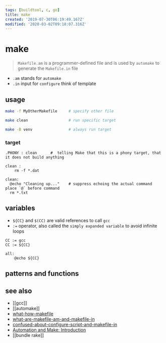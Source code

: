 ```yaml
---
tags: [buildtool, c, go]
title: make
created: '2019-07-30T06:19:49.167Z'
modified: '2020-03-02T09:18:07.316Z'
---
```


# make

> `Makefile.am` is a programmer-defined file and is used by `automake` to generate the `Makefile.in` file 

- `.am` stands for `automake`
- `.in` input for `configure` think of template

## usage

```sh
make -f MyOtherMakefile     # specify other file

make clean                  # run specific target

make -B venv                # always run target
```

### target
```make
.PHONY : clean      #  telling Make that this is a phony target, that it does not build anything

clean :
	rm -f *.dat
```

```make
clean:
  @echo "Cleaning up..."    # suppress echoing the actual command place `@` before command
  rm *.txt
```

## variables
- `${CC}` and `$(CC)` are valid references to call `gcc`
- `:=` operator, also called the `simply expanded variable` to avoid infinite loops
```make
CC := gcc
CC := ${CC}

all:
    @echo ${CC}
```

## patterns and functions

## see also
- [[gcc]]
- [[automake]]
- [what-how-makefile](https://opensource.com/article/18/8/what-how-makefile)
- [what-are-makefile-am-and-makefile-in](https://stackoverflow.com/questions/2531827/what-are-makefile-am-and-makefile-in)
- [confused-about-configure-script-and-makefile-in](https://stackoverflow.com/a/26832773/2087704)
- [Automation and Make: Introduction](http://swcarpentry.github.io/make-novice/01-intro/index.html)
- [[bundle rake]]
